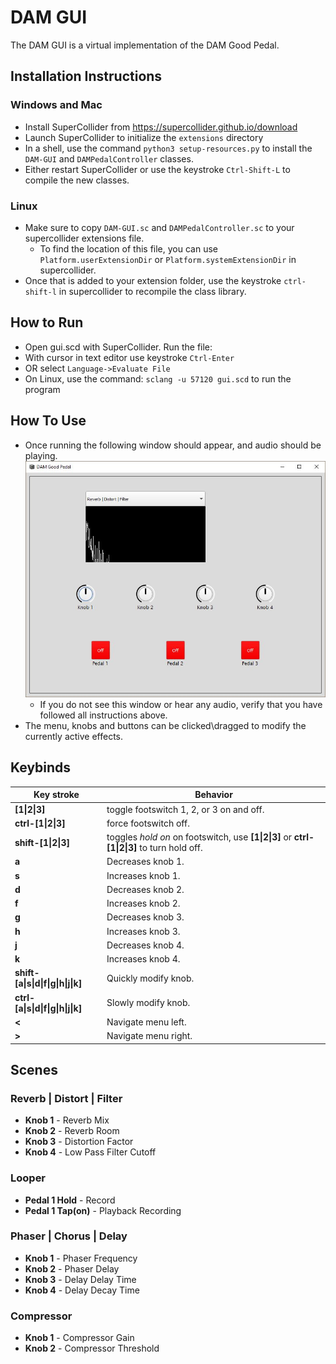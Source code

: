 # DAM GUI
The DAM GUI is a virtual implementation of the DAM Good Pedal.

## Installation Instructions

  ### Windows and Mac
  - Install SuperCollider from https://supercollider.github.io/download
  - Launch SuperCollider to initialize the `extensions` directory
  - In a shell, use the command `python3 setup-resources.py` to install the `DAM-GUI` and `DAMPedalController` classes.
  - Either restart SuperCollider or use the keystroke `Ctrl-Shift-L` to compile the new classes.

  
  ### Linux
  - Make sure to copy `DAM-GUI.sc` and `DAMPedalController.sc` to your supercollider extensions file.
    - To find the location of this file, you can use `Platform.userExtensionDir` or `Platform.systemExtensionDir` in supercollider.
  - Once that is added to your extension folder, use the keystroke `ctrl-shift-l` in supercollider to recompile the class library.


## How to Run
  - Open gui.scd with SuperCollider. Run the file:
  -   With cursor in text editor use keystroke `Ctrl-Enter`
  -   OR select `Language->Evaluate File`
  - On Linux, use the command: ```sclang -u 57120 gui.scd``` to run the program


## How To Use
  - Once running the following window should appear, and audio should be playing. ![gui-screenshot](GUI.JPG)
    - If you do not see this window or hear any audio, verify that you have followed all instructions above.
  - The menu, knobs and buttons can be clicked\dragged to modify the currently active effects.
## Keybinds
  **Key stroke** | **Behavior** 
  --- | ---
  **[1\|2\|3]** | toggle footswitch 1, 2, or 3 on and off.
  **ctrl-[1\|2\|3]** | force footswitch off.
  **shift-[1\|2\|3]** | toggles *hold on* on footswitch, use **[1\|2\|3]** or **ctrl-[1\|2\|3]** to turn hold off.
  **a** | Decreases knob 1.
  **s** | Increases knob 1.
  **d** | Decreases knob 2.
  **f** | Increases knob 2.
  **g** | Decreases knob 3.
  **h** | Increases knob 3.
  **j** | Decreases knob 4.
  **k** | Increases knob 4.
  **shift-[a\|s\|d\|f\|g\|h\|j\|k]** | Quickly modify knob.
  **ctrl-[a\|s\|d\|f\|g\|h\|j\|k]** | Slowly modify knob.
  **<** | Navigate menu left.
  **>** | Navigate menu right.

## Scenes
  ### Reverb \| Distort \| Filter
   - **Knob 1** - Reverb Mix
   - **Knob 2** - Reverb Room
   - **Knob 3** - Distortion Factor
   - **Knob 4** - Low Pass Filter Cutoff
   ### Looper
   - **Pedal 1 Hold** - Record
   - **Pedal 1 Tap(on)** - Playback Recording
   ### Phaser \| Chorus \| Delay
   - **Knob 1** - Phaser Frequency
   - **Knob 2** - Phaser Delay
   - **Knob 3** - Delay Delay Time
   - **Knob 4** - Delay Decay Time
   ### Compressor
   - **Knob 1** - Compressor Gain
   - **Knob 2** - Compressor Threshold

   
